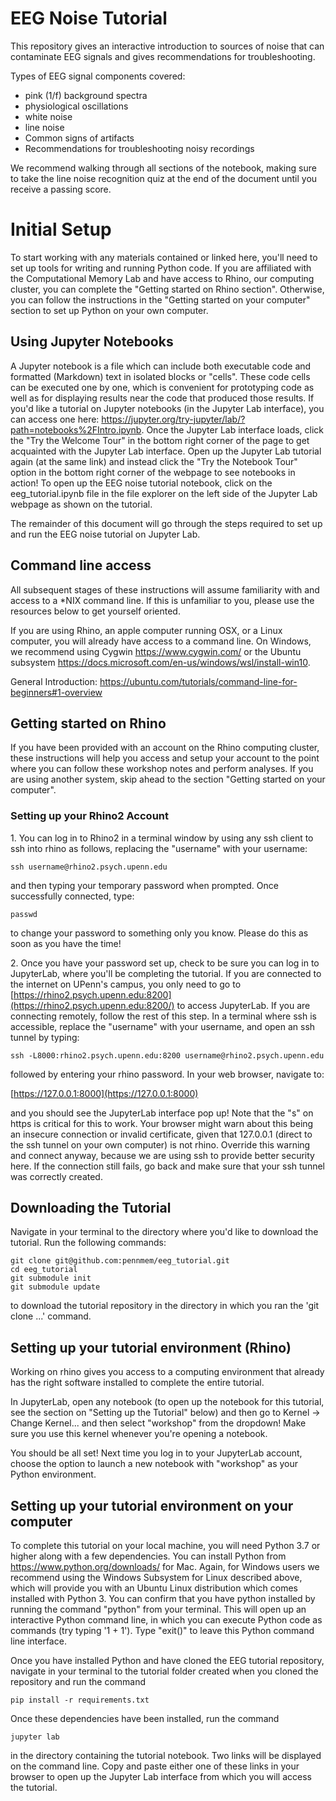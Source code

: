 # EEG Noise Tutorial

This repository gives an interactive introduction to sources of noise that can contaminate EEG signals and gives recommendations for troubleshooting.

Types of EEG signal components covered:
* pink (1/f) background spectra
* physiological oscillations
* white noise
* line noise
* Common signs of artifacts
* Recommendations for troubleshooting noisy recordings

We recommend walking through all sections of the notebook, making sure to take
the line noise recognition quiz at the end of the document until you receive a passing score.

# Initial Setup

To start working with any materials contained or linked here, you'll need to
set up tools for writing and running Python code. If you are affiliated with
the Computational Memory Lab and have access to Rhino, our computing cluster,
you can complete the "Getting started on Rhino section". Otherwise, you
can follow the instructions in the "Getting started on your computer" 
section to set up Python on your own computer.

## Using Jupyter Notebooks

A Jupyter notebook is a file which can include both executable code and formatted (Markdown) text in isolated blocks or "cells". These code cells can be executed one by one, which is convenient for prototyping code as well as for displaying results near the code that produced those results. If you'd like a tutorial on Jupyter notebooks (in the Jupyter Lab interface), you can access one here:
<https://jupyter.org/try-jupyter/lab/?path=notebooks%2FIntro.ipynb>. Once the Jupyter Lab interface loads, click the "Try the Welcome Tour" in the bottom right corner of the page to get acquainted with the Jupyter Lab interface. Open up the Jupyter Lab tutorial again (at the same link) and instead click the "Try the Notebook Tour" option in the bottom right corner of the webpage to see notebooks in action! To open up the EEG noise tutorial notebook, click on the eeg_tutorial.ipynb file in the file explorer on the left side of the Jupyter Lab webpage as shown on the tutorial.

The remainder of this document will go through the steps required to set up and run the EEG noise tutorial on Jupyter Lab.

## Command line access

All subsequent stages of these instructions will assume familiarity with and access
to a *NIX command line. If this is unfamiliar to you, please use the resources below
to get yourself oriented.

If you are using Rhino, an apple computer running OSX, or a Linux computer,
you will already have access to a command line. On Windows, we recommend
using Cygwin <https://www.cygwin.com/> or the Ubuntu subsystem
<https://docs.microsoft.com/en-us/windows/wsl/install-win10>.

General Introduction: https://ubuntu.com/tutorials/command-line-for-beginners#1-overview

## Getting started on Rhino

If you have been provided with an account on the Rhino computing cluster, these instructions will help you access and setup your account to the point where you can follow these workshop notes and perform analyses. If you are using another system, skip ahead to the section "Getting started on your computer".

### Setting up your Rhino2 Account

1\. You can log in to Rhino2 in a terminal window by using any ssh client
to ssh into rhino as follows, replacing the "username" with your username:

    ssh username@rhino2.psych.upenn.edu

and then typing your temporary password when prompted. Once successfully
connected, type:

    passwd

to change your password to something only you know. Please do this as soon as
you have the time!


2\. Once you have your password set up, check to be sure you can log in to
JupyterLab, where you'll be completing the tutorial. If you are
connected to the internet on UPenn's campus, you only need to go to
[https://rhino2.psych.upenn.edu:8200](https://rhino2.psych.upenn.edu:8200/) to
access JupyterLab. If you are connecting remotely, follow the rest of this
step. In a terminal where ssh is accessible, replace the "username" with your
username, and open an ssh tunnel by typing:

    ssh -L8000:rhino2.psych.upenn.edu:8200 username@rhino2.psych.upenn.edu

followed by entering your rhino password. In your web browser, navigate to:

[https://127.0.0.1:8000](https://127.0.0.1:8000)

and you should see the JupyterLab interface pop up!  Note that the "s" on https is critical for this to work.  Your browser might warn about this being an insecure connection or invalid certificate, given that 127.0.0.1 (direct to the ssh tunnel on your own computer) is not rhino.  Override this warning and connect anyway, because we are using ssh to provide better security here.  If the connection still fails, go back and make sure that your ssh tunnel was correctly created.

## Downloading the Tutorial
Navigate in your terminal to the directory where you'd like to download the tutorial. Run the following commands:

    git clone git@github.com:pennmem/eeg_tutorial.git
    cd eeg_tutorial
    git submodule init
    git submodule update
    
to download the tutorial repository in the directory in which you ran the 'git clone ...' command.

## Setting up your tutorial environment (Rhino)
Working on rhino gives you access to a computing environment that already has the right software installed to complete the entire tutorial.

In JupyterLab, open any notebook (to open up the notebook for this tutorial, see the section on "Setting up the Tutorial" below) and then go to Kernel -> Change Kernel... and then select "workshop" from the dropdown! Make sure you use this kernel whenever you're opening a notebook. 

You should be all set! Next time you log in to your JupyterLab account, choose the option to launch a new notebook with "workshop" as your Python environment.

## Setting up your tutorial environment on your computer
To complete this tutorial on your local machine, you will need Python 3.7 or higher along with a few dependencies. You can install Python from <https://www.python.org/downloads/> for Mac. Again, for Windows users we recommend using the Windows Subsystem for Linux described above, which will provide you with an Ubuntu Linux distribution which comes installed with Python 3. You can confirm that you have python installed by running the command "python" from your terminal. This will open up an interactive Python command line, in which you can execute Python code as commands (try typing '1 + 1'). Type "exit()" to leave this Python command line interface. 

Once you have installed Python and have cloned the EEG tutorial repository, navigate in your terminal to the tutorial folder created when you cloned the repository and run the command 

    pip install -r requirements.txt
    
Once these dependencies have been installed, run the command

    jupyter lab

in the directory containing the tutorial notebook. Two links will be displayed on the command line. Copy and paste either one of these links in your browser to open up the Jupyter Lab interface from which you will access the tutorial.
